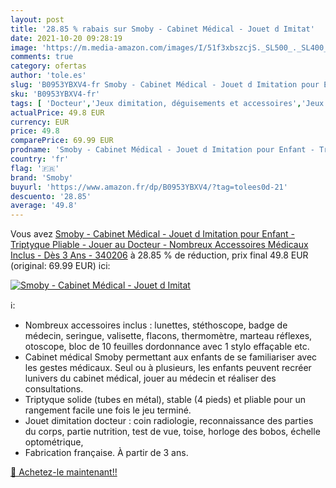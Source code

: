 ```yaml
---
layout: post
title: '28.85 % rabais sur Smoby - Cabinet Médical - Jouet d Imitat'
date: 2021-10-20 09:28:19
image: 'https://m.media-amazon.com/images/I/51f3xbszcjS._SL500_._SL400_.jpg'
comments: true
category: ofertas
author: 'tole.es'
slug: 'B0953YBXV4-fr Smoby - Cabinet Médical - Jouet d Imitation pour Enfant -...'
sku: 'B0953YBXV4-fr'
tags: [ 'Docteur','Jeux dimitation, déguisements et accessoires','Jeux et Jouets','Jeux et jouets','smoby', ]
actualPrice: 49.8 EUR
currency: EUR
price: 49.8
comparePrice: 69.99 EUR
prodname: 'Smoby - Cabinet Médical - Jouet d Imitation pour Enfant - Triptyque Pliable - Jouer au Docteur - Nombreux Accessoires Médicaux Inclus - Dès 3 Ans - 340206'
country: 'fr'
flag: '🇫🇷'
brand: 'Smoby'
buyurl: 'https://www.amazon.fr/dp/B0953YBXV4/?tag=tolees0d-21'
descuento: '28.85'
average: '49.8'
---
```


Vous avez [Smoby - Cabinet Médical - Jouet d Imitation pour Enfant - Triptyque Pliable - Jouer au Docteur - Nombreux Accessoires Médicaux Inclus - Dès 3 Ans - 340206](https://www.amazon.fr/dp/B0953YBXV4/?tag=tolees0d-21)  à  28.85 % de réduction, prix final  49.8 EUR (original: 69.99 EUR) ici:

[![Smoby - Cabinet Médical - Jouet d Imitat](https://m.media-amazon.com/images/I/51f3xbszcjS._SL500_._SL400_.jpg)](https://www.amazon.fr/dp/B0953YBXV4/?tag=tolees0d-21)

ℹ️:

- Nombreux accessoires inclus : lunettes, stéthoscope, badge de médecin, seringue, valisette, flacons, thermomètre, marteau réflexes, otoscope, bloc de 10 feuilles dordonnance avec 1 stylo effaçable etc.
- Cabinet médical Smoby permettant aux enfants de se familiariser avec les gestes médicaux. Seul ou à plusieurs, les enfants peuvent recréer lunivers du cabinet médical, jouer au médecin et réaliser des consultations.
- Triptyque solide (tubes en métal), stable (4 pieds) et pliable pour un rangement facile une fois le jeu terminé.
- Jouet dimitation docteur : coin radiologie, reconnaissance des parties du corps, partie nutrition, test de vue, toise, horloge des bobos, échelle optométrique,
- Fabrication française. À partir de 3 ans.

[🛒 Achetez-le maintenant!!](https://www.amazon.fr/dp/B0953YBXV4/?tag=tolees0d-21)
